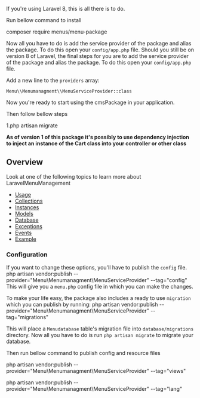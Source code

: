 If you're using Laravel 8, this is all there is to do.

Run bellow command to install

composer require menus/menu-package

Now all you have to do is add the service provider of the package and alias the package. To do this open your `config/app.php` file.
Should you still be on version 8 of Laravel, the final steps for you are to add the service provider of the package and alias the package. To do this open your `config/app.php` file.

Add a new line to the `providers` array:

	Menu\\Menumanagment\\MenuServiceProvider::class

Now you're ready to start using the cmsPackage in your application.

Then follow bellow steps

1.php artisan migrate

**As of version 1 of this package it's possibly to use dependency injection to inject an instance of the Cart class into your controller or other class**
## Overview
Look at one of the following topics to learn more about LaravelMenuManagement
* [Usage](#usage)
* [Collections](#collections)
* [Instances](#instances)
* [Models](#models)
* [Database](#database)
* [Exceptions](#exceptions)
* [Events](#events)
* [Example](#example)

### Configuration

If you want to change these options, you'll have to publish the `config` file.
    php artisan vendor:publish --provider="Menu\Menumanagment\MenuServiceProvider" --tag="config"
This will give you a `menu.php` config file in which you can make the changes.

To make your life easy, the package also includes a ready to use `migration` which you can publish by running:
    php artisan vendor:publish --provider="Menu\Menumanagment\MenuServiceProvider" --tag="migrations"
    
This will place a `Menudatabase` table's migration file into `database/migrations` directory. Now all you have to do is run `php artisan migrate` to migrate your database.

Then run bellow command to publish config and resource files

php artisan vendor:publish --provider="Menu\Menumanagment\MenuServiceProvider" --tag="views"

php artisan vendor:publish --provider="Menu\Menumanagment\MenuServiceProvider" --tag="lang"
